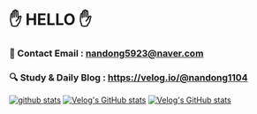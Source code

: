 
# ✋ HELLO ✋ 

### 📧 Contact Email : nandong5923@naver.com
### 🔍 Study & Daily Blog : https://velog.io/@nandong1104
[![github stats](https://github-readme-stats.vercel.app/api?username=khyojun&show_icons=true&hide_border=False)](https://velog.io/@nandong1104)
[![Velog's GitHub stats](https://velog-readme-stats.vercel.app/api?name=nandong1104)](https://github.com/eungyeole/velog-readme-stats)
[![Velog's GitHub stats](https://velog-readme-stats.vercel.app/api/list?name=nandong1104)](https://velog.io/@khyojun) 

